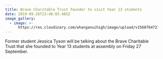 ```yaml
---
title: Brave Charitable Trust founder to visit Year 13 students
date: 2019-09-26T23:48:03.485Z
image_gallery:
  - image: >-
      https://res.cloudinary.com/whanganuihigh/image/upload/v1568764721/Events/Jessica_Tyson.Brave_trust.jpg
---
```

Former student Jessica Tyson will be talking about the Brave Charitable Trust that she founded to Year 13 students at assembly on Friday 27 September.
